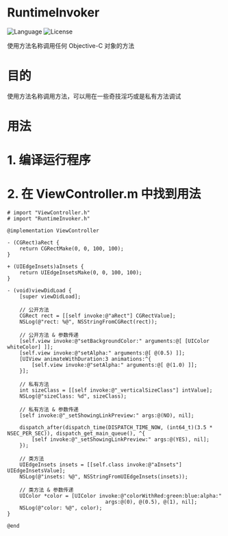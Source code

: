 # RuntimeInvoker
![Language](https://img.shields.io/badge/language-objc-orange.svg)
![License](https://img.shields.io/badge/license-MIT-blue.svg)

使用方法名称调用任何 Objective-C 对象的方法

# 目的
使用方法名称调用方法，可以用在一些奇技淫巧或是私有方法调试

# 用法

# 1. 编译运行程序
# 2. 在 ViewController.m 中找到用法
```objc
# import "ViewController.h"
# import "RuntimeInvoker.h"

@implementation ViewController

- (CGRect)aRect {
    return CGRectMake(0, 0, 100, 100);
}

+ (UIEdgeInsets)aInsets {
    return UIEdgeInsetsMake(0, 0, 100, 100);
}

- (void)viewDidLoad {
    [super viewDidLoad];
    
    // 公开方法
    CGRect rect = [[self invoke:@"aRect"] CGRectValue];
    NSLog(@"rect: %@", NSStringFromCGRect(rect));
    
    // 公开方法 & 参数传递
    [self.view invoke:@"setBackgroundColor:" arguments:@[ [UIColor whiteColor] ]];
    [self.view invoke:@"setAlpha:" arguments:@[ @(0.5) ]];
    [UIView animateWithDuration:3 animations:^{
        [self.view invoke:@"setAlpha:" arguments:@[ @(1.0) ]];
    }];
    
    // 私有方法
    int sizeClass = [[self invoke:@"_verticalSizeClass"] intValue];
    NSLog(@"sizeClass: %d", sizeClass);
    
    // 私有方法 & 参数传递
    [self invoke:@"_setShowingLinkPreview:" args:@(NO), nil];
    
    dispatch_after(dispatch_time(DISPATCH_TIME_NOW, (int64_t)(3.5 * NSEC_PER_SEC)), dispatch_get_main_queue(), ^{
        [self invoke:@"_setShowingLinkPreview:" args:@(YES), nil];
    });
    
    // 类方法
    UIEdgeInsets insets = [[self.class invoke:@"aInsets"] UIEdgeInsetsValue];
    NSLog(@"insets: %@", NSStringFromUIEdgeInsets(insets));
    
    // 类方法 & 参数传递
    UIColor *color = [UIColor invoke:@"colorWithRed:green:blue:alpha:"
                                args:@(0), @(0.5), @(1), nil];
    NSLog(@"color: %@", color);
}

@end
```
